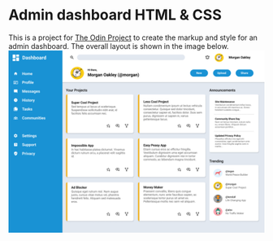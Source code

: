 # Admin dashboard HTML & CSS

This is a project for [The Odin Project](https://www.theodinproject.com/)
to create the markup and style for an admin dashboard. The overall
layout is shown in the image below.
![Layout for the dashboard](Images/layout.png)
